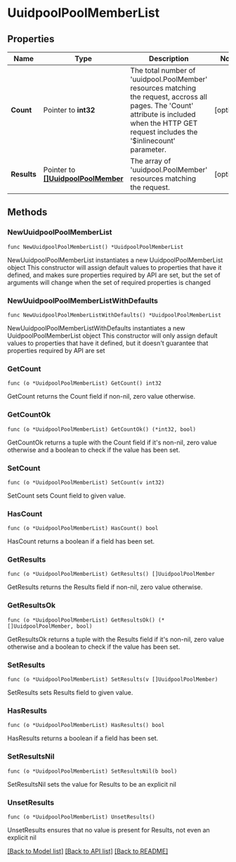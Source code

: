 # UuidpoolPoolMemberList

## Properties

Name | Type | Description | Notes
------------ | ------------- | ------------- | -------------
**Count** | Pointer to **int32** | The total number of &#39;uuidpool.PoolMember&#39; resources matching the request, accross all pages. The &#39;Count&#39; attribute is included when the HTTP GET request includes the &#39;$inlinecount&#39; parameter. | [optional] 
**Results** | Pointer to [**[]UuidpoolPoolMember**](UuidpoolPoolMember.md) | The array of &#39;uuidpool.PoolMember&#39; resources matching the request. | [optional] 

## Methods

### NewUuidpoolPoolMemberList

`func NewUuidpoolPoolMemberList() *UuidpoolPoolMemberList`

NewUuidpoolPoolMemberList instantiates a new UuidpoolPoolMemberList object
This constructor will assign default values to properties that have it defined,
and makes sure properties required by API are set, but the set of arguments
will change when the set of required properties is changed

### NewUuidpoolPoolMemberListWithDefaults

`func NewUuidpoolPoolMemberListWithDefaults() *UuidpoolPoolMemberList`

NewUuidpoolPoolMemberListWithDefaults instantiates a new UuidpoolPoolMemberList object
This constructor will only assign default values to properties that have it defined,
but it doesn't guarantee that properties required by API are set

### GetCount

`func (o *UuidpoolPoolMemberList) GetCount() int32`

GetCount returns the Count field if non-nil, zero value otherwise.

### GetCountOk

`func (o *UuidpoolPoolMemberList) GetCountOk() (*int32, bool)`

GetCountOk returns a tuple with the Count field if it's non-nil, zero value otherwise
and a boolean to check if the value has been set.

### SetCount

`func (o *UuidpoolPoolMemberList) SetCount(v int32)`

SetCount sets Count field to given value.

### HasCount

`func (o *UuidpoolPoolMemberList) HasCount() bool`

HasCount returns a boolean if a field has been set.

### GetResults

`func (o *UuidpoolPoolMemberList) GetResults() []UuidpoolPoolMember`

GetResults returns the Results field if non-nil, zero value otherwise.

### GetResultsOk

`func (o *UuidpoolPoolMemberList) GetResultsOk() (*[]UuidpoolPoolMember, bool)`

GetResultsOk returns a tuple with the Results field if it's non-nil, zero value otherwise
and a boolean to check if the value has been set.

### SetResults

`func (o *UuidpoolPoolMemberList) SetResults(v []UuidpoolPoolMember)`

SetResults sets Results field to given value.

### HasResults

`func (o *UuidpoolPoolMemberList) HasResults() bool`

HasResults returns a boolean if a field has been set.

### SetResultsNil

`func (o *UuidpoolPoolMemberList) SetResultsNil(b bool)`

 SetResultsNil sets the value for Results to be an explicit nil

### UnsetResults
`func (o *UuidpoolPoolMemberList) UnsetResults()`

UnsetResults ensures that no value is present for Results, not even an explicit nil

[[Back to Model list]](../README.md#documentation-for-models) [[Back to API list]](../README.md#documentation-for-api-endpoints) [[Back to README]](../README.md)



